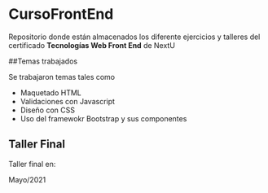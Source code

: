 # CursoFrontEnd

Repositorio donde están almacenados 
los diferente ejercicios y talleres del certificado 
**Tecnologías Web Front End** de NextU

##Temas trabajados

Se trabajaron temas tales como

* Maquetado HTML
* Validaciones con Javascript
* Diseño con CSS
* Uso del framewokr Bootstrap y sus componentes

## Taller Final

Taller final en: 


Mayo/2021
